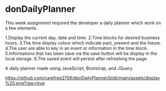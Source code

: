 # donDailyPlanner


This week assignment required the developer a daily planner which work on a few elements.

1.Display the current day, date and time.
2.Time blocks for desired business hours.
3.The time display colour which indicate past, present and the future.
4.The user are able to key in an event or information in the time block.
5.Informations that has been save via the save button will be display in the local storage.
6.The saved event will persist after refreshing the page.


A daily planner made using JavaScript, Bootstrap, and JQuery.




https://github.com/carefree2706/donDailyPlanner/blob/main/assets/display%20.png?raw=true
